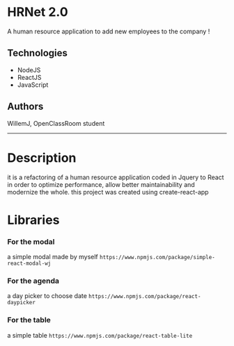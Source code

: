 # HRNet 2.0

A human resource application to add new employees to the company !

## Technologies

- NodeJS
- ReactJS
- JavaScript

## Authors

WillemJ, OpenClassRoom student

---

# Description

it is a refactoring of a human resource application coded in Jquery to React in order to optimize performance, allow better maintainability and modernize the whole.
this project was created using create-react-app

# Libraries

### For the modal

a simple modal made by myself
`https://www.npmjs.com/package/simple-react-modal-wj`

### For the agenda

a day picker to choose date
`https://www.npmjs.com/package/react-daypicker`

### For the table

a simple table
`https://www.npmjs.com/package/react-table-lite`

###

